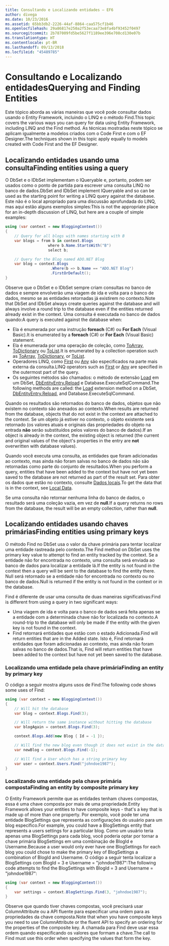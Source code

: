 ```yaml
---
title: Consultando e Localizando entidades – EF6
author: divega
ms.date: 10/23/2016
ms.assetid: 65bb3db2-2226-44af-8864-caa575cf1b46
ms.openlocfilehash: 29a86817e250a2f53ecaa73e8fa4bf93452f0497
ms.sourcegitcommit: 2b787009fd5be5627f1189ee396e708cd130e07b
ms.translationtype: HT
ms.contentlocale: pt-BR
ms.lasthandoff: 09/13/2018
ms.locfileid: "45489785"
---
```

# <a name="querying-and-finding-entities"></a><span data-ttu-id="64de3-102">Consultando e Localizando entidades</span><span class="sxs-lookup"><span data-stu-id="64de3-102">Querying and Finding Entities</span></span>
<span data-ttu-id="64de3-103">Este tópico aborda as várias maneiras que você pode consultar dados usando o Entity Framework, incluindo o LINQ e o método Find.</span><span class="sxs-lookup"><span data-stu-id="64de3-103">This topic covers the various ways you can query for data using Entity Framework, including LINQ and the Find method.</span></span> <span data-ttu-id="64de3-104">As técnicas mostradas neste tópico se aplicam igualmente a modelos criados com o Code First e com o EF Designer.</span><span class="sxs-lookup"><span data-stu-id="64de3-104">The techniques shown in this topic apply equally to models created with Code First and the EF Designer.</span></span>  

## <a name="finding-entities-using-a-query"></a><span data-ttu-id="64de3-105">Localizando entidades usando uma consulta</span><span class="sxs-lookup"><span data-stu-id="64de3-105">Finding entities using a query</span></span>  

<span data-ttu-id="64de3-106">O DbSet e o IDbSet implementam o IQueryable e, portanto, podem ser usados como o ponto de partida para escrever uma consulta LINQ no banco de dados.</span><span class="sxs-lookup"><span data-stu-id="64de3-106">DbSet and IDbSet implement IQueryable and so can be used as the starting point for writing a LINQ query against the database.</span></span> <span data-ttu-id="64de3-107">Este não é o local apropriado para uma discussão aprofundada do LINQ, mas aqui estão alguns exemplos simples:</span><span class="sxs-lookup"><span data-stu-id="64de3-107">This is not the appropriate place for an in-depth discussion of LINQ, but here are a couple of simple examples:</span></span>  

``` csharp
using (var context = new BloggingContext())
{
    // Query for all blogs with names starting with B
    var blogs = from b in context.Blogs
                   where b.Name.StartsWith("B")
                   select b;

    // Query for the Blog named ADO.NET Blog
    var blog = context.Blogs
                    .Where(b => b.Name == "ADO.NET Blog")
                    .FirstOrDefault();
}
```  

<span data-ttu-id="64de3-108">Observe que o DbSet e o IDbSet sempre criam consultas no banco de dados e sempre envolverão uma viagem de ida e volta para o banco de dados, mesmo se as entidades retornadas já existirem no contexto.</span><span class="sxs-lookup"><span data-stu-id="64de3-108">Note that DbSet and IDbSet always create queries against the database and will always involve a round trip to the database even if the entities returned already exist in the context.</span></span> <span data-ttu-id="64de3-109">Uma consulta é executada no banco de dados quando:</span><span class="sxs-lookup"><span data-stu-id="64de3-109">A query is executed against the database when:</span></span>  

- <span data-ttu-id="64de3-110">Ela é enumerada por uma instrução **foreach** (C#) ou **For Each** (Visual Basic).</span><span class="sxs-lookup"><span data-stu-id="64de3-110">It is enumerated by a **foreach** (C#) or **For Each** (Visual Basic) statement.</span></span>  
- <span data-ttu-id="64de3-111">Ela é enumerada por uma operação de coleção, como [ToArray](https://msdn.microsoft.com/library/bb298736), [ToDictionary](https://msdn.microsoft.com/library/system.linq.enumerable.todictionary) ou [ToList](https://msdn.microsoft.com/library/bb342261).</span><span class="sxs-lookup"><span data-stu-id="64de3-111">It is enumerated by a collection operation such as [ToArray](https://msdn.microsoft.com/library/bb298736), [ToDictionary](https://msdn.microsoft.com/library/system.linq.enumerable.todictionary), or [ToList](https://msdn.microsoft.com/library/bb342261).</span></span>  
- <span data-ttu-id="64de3-112">Operadores LINQ, como [First](https://msdn.microsoft.com/library/bb291976) ou [Any](https://msdn.microsoft.com/library/bb337697) são especificados na parte mais externa da consulta.</span><span class="sxs-lookup"><span data-stu-id="64de3-112">LINQ operators such as [First](https://msdn.microsoft.com/library/bb291976) or [Any](https://msdn.microsoft.com/library/bb337697) are specified in the outermost part of the query.</span></span>  
- <span data-ttu-id="64de3-113">Os seguintes métodos são chamados: o método de extensão [Load](https://msdn.microsoft.com/library/system.data.entity.dbextensions.load) em um DbSet, [DbEntityEntry.Reload](https://msdn.microsoft.com/library/system.data.entity.infrastructure.dbentityentry.reload.aspx) e Database.ExecuteSqlCommand.</span><span class="sxs-lookup"><span data-stu-id="64de3-113">The following methods are called: the [Load](https://msdn.microsoft.com/library/system.data.entity.dbextensions.load) extension method on a DbSet, [DbEntityEntry.Reload](https://msdn.microsoft.com/library/system.data.entity.infrastructure.dbentityentry.reload.aspx), and Database.ExecuteSqlCommand.</span></span>  

<span data-ttu-id="64de3-114">Quando os resultados são retornados do banco de dados, objetos que não existem no contexto são anexados ao contexto.</span><span class="sxs-lookup"><span data-stu-id="64de3-114">When results are returned from the database, objects that do not exist in the context are attached to the context.</span></span> <span data-ttu-id="64de3-115">Se um objeto já estiver no contexto, o objeto existente será retornado (os valores atuais e originais das propriedades do objeto na entrada **não** serão substituídos pelos valores do banco de dados).</span><span class="sxs-lookup"><span data-stu-id="64de3-115">If an object is already in the context, the existing object is returned (the current and original values of the object's properties in the entry are **not** overwritten with database values).</span></span>  

<span data-ttu-id="64de3-116">Quando você executa uma consulta, as entidades que foram adicionadas ao contexto, mas ainda não foram salvas no banco de dados não são retornadas como parte do conjunto de resultados.</span><span class="sxs-lookup"><span data-stu-id="64de3-116">When you perform a query, entities that have been added to the context but have not yet been saved to the database are not returned as part of the result set.</span></span> <span data-ttu-id="64de3-117">Para obter os dados que estão no contexto, consulte [Dados locais](~/ef6/querying/local-data.md).</span><span class="sxs-lookup"><span data-stu-id="64de3-117">To get the data that is in the context, see [Local Data](~/ef6/querying/local-data.md).</span></span>  

<span data-ttu-id="64de3-118">Se uma consulta não retornar nenhuma linha do banco de dados, o resultado será uma coleção vazia, em vez de **null**.</span><span class="sxs-lookup"><span data-stu-id="64de3-118">If a query returns no rows from the database, the result will be an empty collection, rather than **null**.</span></span>  

## <a name="finding-entities-using-primary-keys"></a><span data-ttu-id="64de3-119">Localizando entidades usando chaves primárias</span><span class="sxs-lookup"><span data-stu-id="64de3-119">Finding entities using primary keys</span></span>  

<span data-ttu-id="64de3-120">O método Find no DbSet usa o valor da chave primária para tentar localizar uma entidade rastreada pelo contexto.</span><span class="sxs-lookup"><span data-stu-id="64de3-120">The Find method on DbSet uses the primary key value to attempt to find an entity tracked by the context.</span></span> <span data-ttu-id="64de3-121">Se a entidade não for encontrada no contexto, uma consulta será enviada ao banco de dados para localizar a entidade lá.</span><span class="sxs-lookup"><span data-stu-id="64de3-121">If the entity is not found in the context then a query will be sent to the database to find the entity there.</span></span> <span data-ttu-id="64de3-122">Null será retornado se a entidade não for encontrada no contexto ou no banco de dados.</span><span class="sxs-lookup"><span data-stu-id="64de3-122">Null is returned if the entity is not found in the context or in the database.</span></span>  

<span data-ttu-id="64de3-123">Find é diferente de usar uma consulta de duas maneiras significativas:</span><span class="sxs-lookup"><span data-stu-id="64de3-123">Find is different from using a query in two significant ways:</span></span>  

- <span data-ttu-id="64de3-124">Uma viagem de ida e volta para o banco de dados será feita apenas se a entidade com a determinada chave não for localizada no contexto.</span><span class="sxs-lookup"><span data-stu-id="64de3-124">A round-trip to the database will only be made if the entity with the given key is not found in the context.</span></span>  
- <span data-ttu-id="64de3-125">Find retornará entidades que estão com o estado Adicionada.</span><span class="sxs-lookup"><span data-stu-id="64de3-125">Find will return entities that are in the Added state.</span></span> <span data-ttu-id="64de3-126">Isto é, Find retornará entidades que foram adicionadas ao contexto, mas ainda não foram salvas no banco de dados.</span><span class="sxs-lookup"><span data-stu-id="64de3-126">That is, Find will return entities that have been added to the context but have not yet been saved to the database.</span></span>  
### <a name="finding-an-entity-by-primary-key"></a><span data-ttu-id="64de3-127">Localizando uma entidade pela chave primária</span><span class="sxs-lookup"><span data-stu-id="64de3-127">Finding an entity by primary key</span></span>  

<span data-ttu-id="64de3-128">O código a seguir mostra alguns usos de Find:</span><span class="sxs-lookup"><span data-stu-id="64de3-128">The following code shows some uses of Find:</span></span>  

``` csharp
using (var context = new BloggingContext())
{
    // Will hit the database
    var blog = context.Blogs.Find(3);

    // Will return the same instance without hitting the database
    var blogAgain = context.Blogs.Find(3);

    context.Blogs.Add(new Blog { Id = -1 });

    // Will find the new blog even though it does not exist in the database
    var newBlog = context.Blogs.Find(-1);

    // Will find a User which has a string primary key
    var user = context.Users.Find("johndoe1987");
}
```  

### <a name="finding-an-entity-by-composite-primary-key"></a><span data-ttu-id="64de3-129">Localizando uma entidade pela chave primária composta</span><span class="sxs-lookup"><span data-stu-id="64de3-129">Finding an entity by composite primary key</span></span>  

<span data-ttu-id="64de3-130">O Entity Framework permite que as entidades tenham chaves compostas, essa é uma chave composta por mais de uma propriedade.</span><span class="sxs-lookup"><span data-stu-id="64de3-130">Entity Framework allows your entities to have composite keys - that's a key that is made up of more than one property.</span></span> <span data-ttu-id="64de3-131">Por exemplo, você pode ter uma entidade BlogSettings que representa as configurações do usuário para um blog específico.</span><span class="sxs-lookup"><span data-stu-id="64de3-131">For example, you could have a BlogSettings entity that represents a users settings for a particular blog.</span></span> <span data-ttu-id="64de3-132">Como um usuário teria apenas uma BlogSettings para cada blog, você poderia optar por tornar a chave primária BlogSettings em uma combinação de BlogId e Username.</span><span class="sxs-lookup"><span data-stu-id="64de3-132">Because a user would only ever have one BlogSettings for each blog you could chose to make the primary key of BlogSettings a combination of BlogId and Username.</span></span> <span data-ttu-id="64de3-133">O código a seguir tenta localizar a BlogSettings com BlogId = 3 e Username = "johndoe1987":</span><span class="sxs-lookup"><span data-stu-id="64de3-133">The following code attempts to find the BlogSettings with BlogId = 3 and Username = "johndoe1987":</span></span>  

``` csharp  
using (var context = new BloggingContext())
{
    var settings = context.BlogSettings.Find(3, "johndoe1987");
}
```  

<span data-ttu-id="64de3-134">Observe que quando tiver chaves compostas, você precisará usar ColumnAttribute ou a API fluente para especificar uma ordem para as propriedades da chave composta.</span><span class="sxs-lookup"><span data-stu-id="64de3-134">Note that when you have composite keys you need to use ColumnAttribute or the fluent API to specify an ordering for the properties of the composite key.</span></span> <span data-ttu-id="64de3-135">A chamada para Find deve usar essa ordem quando especificando os valores que formam a chave.</span><span class="sxs-lookup"><span data-stu-id="64de3-135">The call to Find must use this order when specifying the values that form the key.</span></span>  
